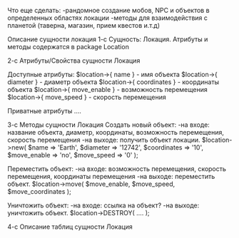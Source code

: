 Что еще сделать:
-рандомное создание мобов, NPC и объектов в определенных областях локации
-методы для взаимодействия с планетой (таверна, магазин, прием квестов и.т.д)

Описание сущности локация
1-с Сущность: Локация. Атрибуты и методы содержатся в package Location

2-с Атрибуты/Свойства сущности Локация

Доступные атрибуты:
$location->{ name } - имя объекта
$location->{ diameter } - диаметр объекта
$location->{ coordinates } - координаты объекта
$location->{ move_enable } - возможность перемещения
$location->{ move_speed } - скорость перемещения

Приватные атрибуты
....

3-с Методы сущности Локация
Cоздать новый объект:
-на входе: название объекта, диаметр, координаты, возможность перемещения, скорость перемещения
-на выходе: получить объект локации.
$location->new( $name => 'Earth', $diameter => '12742', $coordinates => '10', $move_enable => 'no', $move_speed => '0' );

Переместить объект:
-на входе: возможность перемещения, скорость перемещения, координаты перемещения
-на выходе: переместить объект.
$location->move( $move_enable, $move_speed, $move_coordinates );

Уничтожить объект:
-на входе: ссылка на объект?
-на выходе: уничтожить объект.
$location->DESTROY( .... );

4-с Описание таблиц сущности Локация
